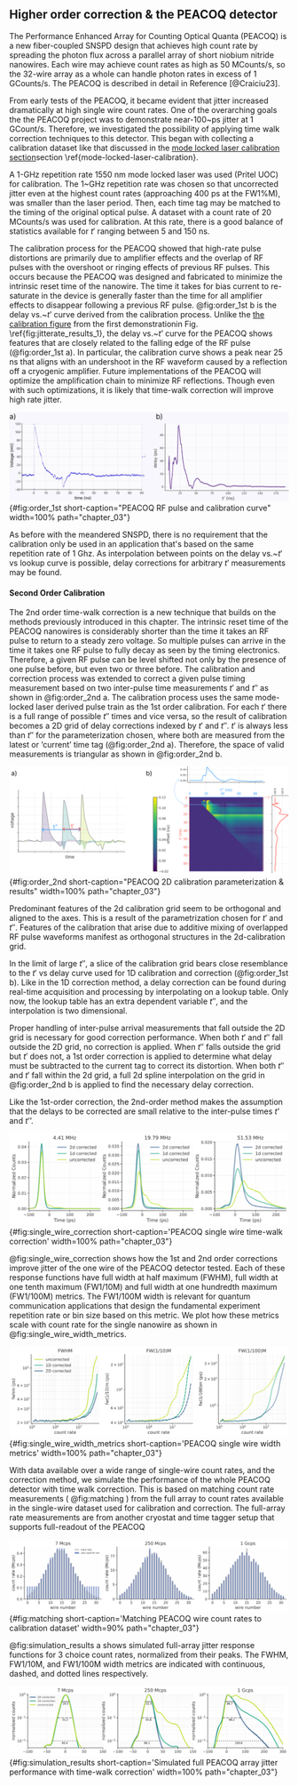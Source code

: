 ## Higher order correction & the PEACOQ detector

The Performance Enhanced Array for Counting Optical Quanta (PEACOQ) is a new fiber-coupled SNSPD design that achieves high count rate by spreading the photon flux across a parallel array of short niobium nitride nanowires. Each wire may achieve count rates as high as 50 MCounts/s, so the 32-wire array as a whole can handle photon rates in excess of 1 GCounts/s. The PEACOQ is described in detail in Reference [@Craiciu23].

From early tests of the PEACOQ, it became evident that jitter increased dramatically at high single wire count rates. One of the overarching goals the the PEACOQ project was to demonstrate near-100~ps jitter at 1 GCount/s. Therefore, we investigated the possibility of applying time walk correction techniques to this detector. This began with collecting a calibration dataset like that discussed in <span class="html">the [mode locked laser calibration section](section_04_method.md#mode-locked-laser-calibration)</span><span class="latex">section \ref{mode-locked-laser-calibration}</span>.

A 1-GHz repetition rate 1550 nm mode locked laser was used (Pritel UOC) for calibration. The 1~GHz repetition rate was chosen so that uncorrected jitter even at the highest count rates (approaching 400 ps at the FW1\%M), was smaller than the laser period. Then, each time tag may be matched to the timing of the original optical pulse. A dataset with a count rate of 20 MCounts/s was used for calibration. At this rate, there is a good balance of statistics available for $t'$ ranging between 5 and 150 ns. 

The calibration process for the PEACOQ showed that high-rate pulse distortions are primarily due to amplifier effects and the overlap of RF pulses with the overshoot or ringing effects of previous RF pulses. This occurs because the PEACOQ was designed and fabricated to minimize the intrinsic reset time of the nanowire. The time it takes for bias current to re-saturate in the device is generally faster than the time for all amplifier effects to disappear following a previous RF pulse. @fig:order_1st b is the delay vs.~$t’$ curve derived from the calibration process. Unlike the <span class="html">[the calibration figure](section_04_method.md#fig:jitterate_results_1) from the first demonstration</span><span class="latex">in Fig. \ref{fig:jitterate_results_1}</span>, the delay vs.~$t’$ curve for the PEACOQ shows features that are closely related to the falling edge of the RF pulse (@fig:order_1st a). In particular, the calibration curve shows a peak near 25 ns that aligns with an undershoot in the RF waveform caused by a reflection off a cryogenic amplifier. Future implementations of the PEACOQ will optimize the amplification chain to minimize RF reflections. Though even with such optimizations, it is likely that time-walk correction will improve high rate jitter. 

![**PEACOQ RF pulse and calibration curve** a) The RF pulse of one of the PEACOQ nanowires. The effect of an impedance mismatch reflection is visible at 25~ns. b) The delay vs $t'$ curve for wire 1 of the PEACOQ. The peak at 25~ns lines up in time with the RF reflection visible in (a), and works to correct for the time-walk delays it causes.](./figs/SOM_Figure_order_1st_v2_light.svg){#fig:order_1st short-caption="PEACOQ RF pulse and calibration curve" width=100% path="chapter_03"}

As before with the meandered SNSPD, there is no requirement that the calibration only be used in an application that's based on the same repetition rate of 1 Ghz. As interpolation between points on the delay vs.~$t'$ vs lookup curve is possible, delay corrections for arbitrary $t'$ measurements may be found. 


#### Second Order Calibration

The 2nd order time-walk correction is a new technique that builds on the methods previously introduced in this chapter.  The intrinsic reset time of the PEACOQ nanowires is considerably shorter than the time it takes an RF pulse to return to a steady zero voltage. So multiple pulses can arrive in the time it takes one RF pulse to fully decay as seen by the timing electronics. Therefore, a given RF pulse can be level shifted not only by the presence of one pulse before, but even two or three before. The calibration and correction process was extended to correct a given pulse timing measurement based on two inter-pulse time measurements $t'$ and $t''$ as shown in @fig:order_2nd a. The calibration process uses the same mode-locked laser derived pulse train as the 1st order calibration. For each $t'$ there is a full range of possible $t''$ times and vice versa, so the result of calibration becomes a 2D grid of delay corrections indexed by $t'$ and $t''$. $t'$ is always less than $t''$ for the parameterization chosen, where both are measured from the latest or ‘current’ time tag (@fig:order_2nd a). Therefore, the space of valid measurements is triangular as shown in @fig:order_2nd b.

![**PEACOQ 2D calibration parameterization & results** a) A diagram showing how RF pulse waveforms can interfere additively, and how $t'$ and $t''$ are parameterized. For illustrative purposes only. b) The result of 2nd order calibration, a grid of delay measurements indexed by $t'$ and $t''$. The blue/red slices and corresponding graphs show how the the effect of varying $t''$ for a given $t'$ is similar to varying $t'$ for a given $t''$. ](./figs/SOM_Figure_order_2nd_v1_light.svg){#fig:order_2nd short-caption="PEACOQ 2D calibration parameterization & results" width=100% path="chapter_03"}


Predominant features of the 2d calibration grid seem to be orthogonal and aligned to the axes. This is a result of the parametrization chosen for $t'$ and $t''$. Features of the calibration that arise due to additive mixing of overlapped RF pulse waveforms manifest as orthogonal structures in the 2d-calibration grid.

<!-- which supports the assumption that the distortion effects arise from the additive mixing of overlapped RF pulse waveforms.  -->

<!-- (This is the most nuanced statement. Elaborate or gloss over it?) -->


In the limit of large $t''$, a slice of the calibration grid bears close resemblance to the $t'$ vs delay curve used for 1D calibration and correction (@fig:order_1st b).  Like in the 1D correction method, a delay correction can be found during real-time acquisition and processing by interpolating on a lookup table. Only now, the lookup table has an extra dependent variable $t''$, and the interpolation is two dimensional. 

Proper handling of inter-pulse arrival measurements that fall outside the 2D grid is necessary for good correction performance.  When both $t'$ and $t''$ fall outside the 2D grid, no correction is applied. When $t''$ falls outside the grid but $t'$ does not, a 1st order correction is applied to determine what delay must be subtracted to the current tag to correct its distortion. When both $t''$ and $t'$ fall within the 2d grid, a full 2d spline interpolation on the grid in @fig:order_2nd b is applied to find the necessary delay correction. 

Like the 1st-order correction, the 2nd-order method makes the assumption that the delays to be corrected are small relative to the inter-pulse times $t’$ and $t’’$. 

![**PEACOQ single wire time-walk correction** Jitter response functions for 3 count rates from one wire of the PEACOQ detector. ](./figs/single_wire_results_light.svg){#fig:single_wire_correction short-caption='PEACOQ single wire time-walk correction' width=100% path="chapter_03"}

@fig:single_wire_correction shows how the 1st and 2nd order corrections improve jitter of the one wire of the PEACOQ detector tested. Each of these response functions have full width at half maximum (FWHM), full width at one tenth maximum (FW1/10M) and full width at one hundredth maximum (FW1/100M) metrics. The FW1/100M width is relevant for quantum communication applications that design the fundamental experiment repetition rate or bin size based on this metric. We plot how these metrics scale with count rate for the single nanowire as shown in @fig:single_wire_width_metrics. 

![**PEACOQ single wire width metrics** Width metrics versus count rate.  The FW1/100M metric benefits greatly from both the 1st and 2nd order time-walk correction. Only when count rate is sufficiently high and pulses are very close together does it become more likely that any one pulse can be corrupted by its previous-previous pulse. ](./figs/width_metrics_single_wire_light.svg){#fig:single_wire_width_metrics short-caption='PEACOQ single wire width metrics' width=100% path="chapter_03"}

With data available over a wide range of single-wire count rates, and the correction method, we simulate the performance of the whole PEACOQ detector with time walk correction. This is based on matching count rate measurements ( @fig:matching ) from the full array to count rates available in the single-wire dataset used for calibration and correction. The full-array rate measurements are from another cryostat and time tagger setup that supports full-readout of the PEACOQ

![**Matching PEACOQ wire count rates to calibration dataset** Blue bars represent count rates of data files for which the time-walk correction can be performed. Grey bars represent unique wire count rates from an integrated full-array measurement of the PEACOQ in another experiment setup. The count rates have a gaussian shape with respect to wire number as the coupled optical fiber has a lateral intensity profile that is roughly gaussian. ](./figs/peacoq_array_sim_light.svg){#fig:matching short-caption='Matching PEACOQ wire count rates to calibration dataset' width=90% path="chapter_03"}


@fig:simulation_results a shows simulated full-array jitter response functions for 3 choice count rates, normalized from their peaks. The FWHM, FW1/10M, and FW1/100M width metrics are indicated with continuous, dashed, and dotted lines respectively. 


![**Simulated full PEACOQ array jitter performance with time-walk correction** Each simulated jitter histogram (2D corrected, 1D corrected, or uncorrected) is a weighted sum of 32 response functions for the 32 wires, each with count rate representative of a certain wire in the array ( @fig:matching ). ](./figs/array_simulation_results_light.svg){#fig:simulation_results short-caption='Simulated full PEACOQ array jitter performance with time-walk correction' width=100% path="chapter_03"}

<!-- The codebase supporting our findings with the 1st and 2nd order correction is 
available at [SNSPD-time-walk-and-jitter-correction](https://github.com/sansseriff/SNSPD-time-walk-and-jitter-correction). -->



<!-- <span class="bokeh" path="../code/test_1"></span> -->